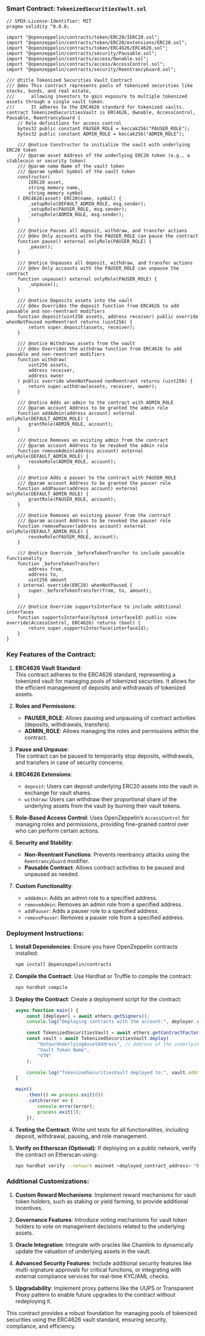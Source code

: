 ### Smart Contract: `TokenizedSecuritiesVault.sol`

```solidity
// SPDX-License-Identifier: MIT
pragma solidity ^0.8.0;

import "@openzeppelin/contracts/token/ERC20/IERC20.sol";
import "@openzeppelin/contracts/token/ERC20/extensions/ERC20.sol";
import "@openzeppelin/contracts/token/ERC4626/ERC4626.sol";
import "@openzeppelin/contracts/security/Pausable.sol";
import "@openzeppelin/contracts/access/Ownable.sol";
import "@openzeppelin/contracts/access/AccessControl.sol";
import "@openzeppelin/contracts/security/ReentrancyGuard.sol";

/// @title Tokenized Securities Vault Contract
/// @dev This contract represents pools of tokenized securities like stocks, bonds, and real estate,
///      allowing investors to gain exposure to multiple tokenized assets through a single vault token.
///      It adheres to the ERC4626 standard for tokenized vaults.
contract TokenizedSecuritiesVault is ERC4626, Ownable, AccessControl, Pausable, ReentrancyGuard {
    // Role definitions for access control
    bytes32 public constant PAUSER_ROLE = keccak256("PAUSER_ROLE");
    bytes32 public constant ADMIN_ROLE = keccak256("ADMIN_ROLE");

    /// @notice Constructor to initialize the vault with underlying ERC20 token
    /// @param asset Address of the underlying ERC20 token (e.g., a stablecoin or security token)
    /// @param name Name of the vault token
    /// @param symbol Symbol of the vault token
    constructor(
        IERC20 asset,
        string memory name,
        string memory symbol
    ) ERC4626(asset) ERC20(name, symbol) {
        _setupRole(DEFAULT_ADMIN_ROLE, msg.sender);
        _setupRole(PAUSER_ROLE, msg.sender);
        _setupRole(ADMIN_ROLE, msg.sender);
    }

    /// @notice Pauses all deposit, withdraw, and transfer actions
    /// @dev Only accounts with the PAUSER_ROLE can pause the contract
    function pause() external onlyRole(PAUSER_ROLE) {
        _pause();
    }

    /// @notice Unpauses all deposit, withdraw, and transfer actions
    /// @dev Only accounts with the PAUSER_ROLE can unpause the contract
    function unpause() external onlyRole(PAUSER_ROLE) {
        _unpause();
    }

    /// @notice Deposits assets into the vault
    /// @dev Overrides the deposit function from ERC4626 to add pausable and non-reentrant modifiers
    function deposit(uint256 assets, address receiver) public override whenNotPaused nonReentrant returns (uint256) {
        return super.deposit(assets, receiver);
    }

    /// @notice Withdraws assets from the vault
    /// @dev Overrides the withdraw function from ERC4626 to add pausable and non-reentrant modifiers
    function withdraw(
        uint256 assets,
        address receiver,
        address owner
    ) public override whenNotPaused nonReentrant returns (uint256) {
        return super.withdraw(assets, receiver, owner);
    }

    /// @notice Adds an admin to the contract with ADMIN_ROLE
    /// @param account Address to be granted the admin role
    function addAdmin(address account) external onlyRole(DEFAULT_ADMIN_ROLE) {
        grantRole(ADMIN_ROLE, account);
    }

    /// @notice Removes an existing admin from the contract
    /// @param account Address to be revoked the admin role
    function removeAdmin(address account) external onlyRole(DEFAULT_ADMIN_ROLE) {
        revokeRole(ADMIN_ROLE, account);
    }

    /// @notice Adds a pauser to the contract with PAUSER_ROLE
    /// @param account Address to be granted the pauser role
    function addPauser(address account) external onlyRole(DEFAULT_ADMIN_ROLE) {
        grantRole(PAUSER_ROLE, account);
    }

    /// @notice Removes an existing pauser from the contract
    /// @param account Address to be revoked the pauser role
    function removePauser(address account) external onlyRole(DEFAULT_ADMIN_ROLE) {
        revokeRole(PAUSER_ROLE, account);
    }

    /// @notice Override _beforeTokenTransfer to include pausable functionality
    function _beforeTokenTransfer(
        address from,
        address to,
        uint256 amount
    ) internal override(ERC20) whenNotPaused {
        super._beforeTokenTransfer(from, to, amount);
    }

    /// @notice Override supportsInterface to include additional interfaces
    function supportsInterface(bytes4 interfaceId) public view override(AccessControl, ERC4626) returns (bool) {
        return super.supportsInterface(interfaceId);
    }
}
```

### Key Features of the Contract:

1. **ERC4626 Vault Standard**:  
   This contract adheres to the ERC4626 standard, representing a tokenized vault for managing pools of tokenized securities. It allows for the efficient management of deposits and withdrawals of tokenized assets.

2. **Roles and Permissions**:
   - **PAUSER_ROLE**: Allows pausing and unpausing of contract activities (deposits, withdrawals, transfers).
   - **ADMIN_ROLE**: Allows managing the roles and permissions within the contract.

3. **Pause and Unpause**:  
   The contract can be paused to temporarily stop deposits, withdrawals, and transfers in case of security concerns.

4. **ERC4626 Extensions**:
   - `deposit`: Users can deposit underlying ERC20 assets into the vault in exchange for vault shares.
   - `withdraw`: Users can withdraw their proportional share of the underlying assets from the vault by burning their vault tokens.

5. **Role-Based Access Control**:
   Uses OpenZeppelin’s `AccessControl` for managing roles and permissions, providing fine-grained control over who can perform certain actions.

6. **Security and Stability**:
   - **Non-Reentrant Functions**: Prevents reentrancy attacks using the `ReentrancyGuard` modifier.
   - **Pausable Contract**: Allows contract activities to be paused and unpaused as needed.

7. **Custom Functionality**:
   - `addAdmin`: Adds an admin role to a specified address.
   - `removeAdmin`: Removes an admin role from a specified address.
   - `addPauser`: Adds a pauser role to a specified address.
   - `removePauser`: Removes a pauser role from a specified address.

### Deployment Instructions:

1. **Install Dependencies**:
   Ensure you have OpenZeppelin contracts installed:
   ```bash
   npm install @openzeppelin/contracts
   ```

2. **Compile the Contract**:
   Use Hardhat or Truffle to compile the contract:
   ```bash
   npx hardhat compile
   ```

3. **Deploy the Contract**:
   Create a deployment script for the contract:
   ```javascript
   async function main() {
       const [deployer] = await ethers.getSigners();
       console.log("Deploying contracts with the account:", deployer.address);

       const TokenizedSecuritiesVault = await ethers.getContractFactory("TokenizedSecuritiesVault");
       const vault = await TokenizedSecuritiesVault.deploy(
           "0xYourUnderlyingAssetAddress", // Address of the underlying ERC20 token
           "Vault Token Name",
           "VTN"
       );

       console.log("TokenizedSecuritiesVault deployed to:", vault.address);
   }

   main()
       .then(() => process.exit(0))
       .catch(error => {
           console.error(error);
           process.exit(1);
       });
   ```

4. **Testing the Contract**:
   Write unit tests for all functionalities, including deposit, withdrawal, pausing, and role management.

5. **Verify on Etherscan (Optional)**:
   If deploying on a public network, verify the contract on Etherscan using:
   ```bash
   npx hardhat verify --network mainnet <deployed_contract_address> "0xYourUnderlyingAssetAddress" "Vault Token Name" "VTN"
   ```

### Additional Customizations:

1. **Custom Reward Mechanisms**:
   Implement reward mechanisms for vault token holders, such as staking or yield farming, to provide additional incentives.

2. **Governance Features**:
   Introduce voting mechanisms for vault token holders to vote on management decisions related to the underlying assets.

3. **Oracle Integration**:
   Integrate with oracles like Chainlink to dynamically update the valuation of underlying assets in the vault.

4. **Advanced Security Features**:
   Include additional security features like multi-signature approvals for critical functions, or integrating with external compliance services for real-time KYC/AML checks.

5. **Upgradability**:
   Implement proxy patterns like the UUPS or Transparent Proxy pattern to enable future upgrades to the contract without redeploying it.

This contract provides a robust foundation for managing pools of tokenized securities using the ERC4626 vault standard, ensuring security, compliance, and efficiency.